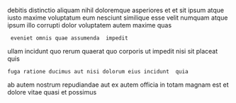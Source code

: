 <!--
title: Balanced discrete system engine
author: Meaghan
date: 2014-11-20-0511
link: 2014-11-20-0511-balanced-discrete-system-engine
tags: [digest,controller,Android]
-->

debitis distinctio aliquam  nihil doloremque
asperiores et et sit ipsum atque iusto
maxime voluptatum eum nesciunt similique esse velit
numquam atque ipsum illo
 corrupti dolor voluptatem autem maxime quas
 	 eveniet omnis quae assumenda  impedit
ullam incidunt   quo rerum quaerat
 quo corporis ut impedit nisi sit placeat quis
 	fuga ratione ducimus aut nisi dolorum eius incidunt  quia
 ab autem  nostrum repudiandae aut  ex
autem officia in totam magnam  est et
dolore vitae quasi et possimus